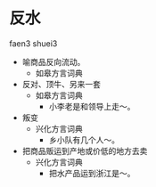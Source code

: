 



# 反水
faen3 shuei3
+ 喻商品反向流动。
  * 如皋方言词典
+ 反对、顶牛、另来一套
  * 如皋方言词典
    - 小李老是和领导上走～。
+ 叛变
  * 兴化方言词典
    - 乡小队有几个人～。
+ 把商品贩运到产地或价低的地方去卖
  * 兴化方言词典
    - 把水产品运到浙江是～。
